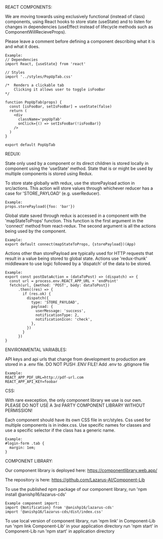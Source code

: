 REACT COMPONENTS:

We are moving towards using exclusively functional (instead of class) components, using React hooks to store state (useState)
and to listen for changes in dependencies (useEffect instead of lifecycle methods such as ComponentWillRecieveProps).

Please leave a comment before defining a component describing what it is and what it does.

    Example:
    // Dependencies
    import React, {useState} from 'react'
    
    // Styles
    import '../styles/PopUpTab.css'

    /*  Renders a clickable tab
        Clicking it allows user to toggle isFooBar
    */

    function PopUpTab(props) {
      const [isFooBar, setIsFooBar] = useState(false)
      return (
        <div
          className='popUpTab'
          onClick={() => setIsFooBar(!isFooBar)}
        />
      )
    }

    export default PopUpTab



REDUX:

State only used by a component or its direct children is stored locally in component using the 'useState' method. State that is
or might be used by multiple components is stored using Redux.

To store state globally with redux, use the storePayload action in src/actions. This action will store values through whichever
reducer has a case for 'STORE_PAYLOAD' (e.g. userReducer).

    Example:
    props.storePayload({foo: 'bar'})

Global state saved through redux is accessed in a component with the 'mapStateToProps' function. This function is the first
argument in the 'connect' method from react-redux. The second argument is all the actions being used by the component.

    Example:
    export default connect(mapStateToProps, {storePayload})(App)

Actions other than storePayload are typically used for HTTP requests that result in a value being stored to global state.
Actions use 'redux-thunk' middleware to use logic followed by a 'dispatch' of the data to be stored.

    Example:
    export const postDataAction = (dataToPost) => (dispatch) => {
      const url = process.env.REACT_APP_URL + 'endPoint'
      fetch(url, {method: 'POST', body: dataToPost})
          .then((res) => {
            if (res.ok) {
              dispatch({
                type: 'STORE_PAYLOAD',
                payload: {
                  userMessage: 'success',
                  notificationType: 2,
                  notificationIcon: 'check',
                },
              })
            }
          })
    }



ENVIRONMENTAL VARIABLES:

API keys and api urls that change from development to production are stored in a .env file. DO NOT PUSH .ENV FILE!
Add .env to .gitignore file
    
    Example:
    REACT_APP_PDF_URL=http://pdf-url.com
    REACT_APP_API_KEY=foobar



CSS:

With rare exeception, the only component library we use is our own. PLEASE DO NOT USE A 3rd PARTY COMPONENT LIBRARY WITHOUT
PERMISSION!

Each component should have its own CSS file in src/styles. Css used for multiple components is in index.css. Use specific
names for classes and use a specific selector if the class has a generic name.

    Example:
    #login-form .tab {
      margin: 1em;
    }



COMPONENT LIBRARY:

Our component library is deployed here:
https://componentlibrary.web.app/

The repository is here:
https://github.com/Lazarus-AI/Component-Lib

To use the published npm package of our component library,
run 'npm install @anishp16/lazarus-cds'

    Example component import:
    import {Notification} from '@anishp16/lazarus-cds'
    import '@anishp16/lazarus-cds/dist/index.css'
    
To use local version of component library,
run 'npm link' in Component-Lib
run 'npm link Component-Lib' in your application directory
run 'npm start' in Component-Lib
run 'npm start' in application directory
